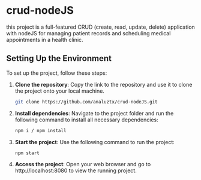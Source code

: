 # crud-nodeJS
this project is a full-featured CRUD (create, read, update, delete) application with nodeJS for managing patient records and scheduling medical appointments in a health clinic.

## Setting Up the Environment

To set up the project, follow these steps:

1. **Clone the repository**: Copy the link to the repository and use it to clone the project onto your local machine.
   ```bash
   git clone https://github.com/analuztx/crud-nodeJS.git

2. **Install dependencies**: Navigate to the project folder and run the following command to install all necessary dependencies:
    ```bash
    npm i / npm install

3. **Start the project**: Use the following command to run the project:
    ```bash
    npm start

4. **Access the project**: Open your web browser and go to http://localhost:8080 to view the running project.